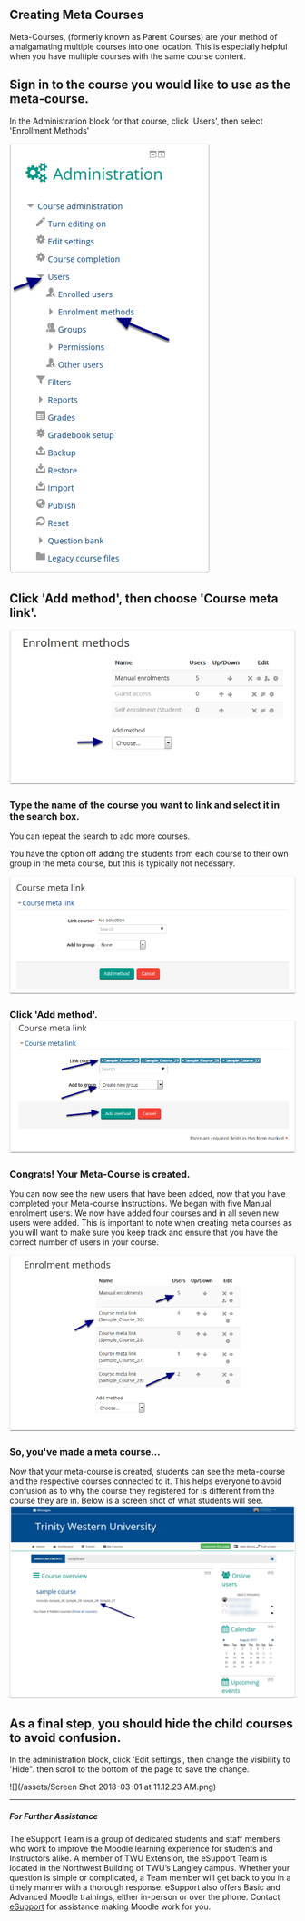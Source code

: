## Creating Meta Courses

Meta-Courses, \(formerly known as Parent Courses\) are your method of amalgamating multiple courses into one location. This is especially helpful when you have multiple courses with the same course content.



## Sign in to the course you would like to use as the meta-course. 

In the Administration block for that course, click 'Users', then select 'Enrollment Methods'

![](/assets/here-are-the-steps-.png)



## Click 'Add method', then choose 'Course meta link'.

![](/assets/next--.png)

### Type the name of the course you want to link and select it in the search box.

You can repeat the search to add more courses.

You have the option off adding the students from each course to their own group in the meta course, but this is typically not necessary.

![](/assets/linking-courses-to-your-meta-course-.png)

### Click 'Add method'. ![](/assets/your-page-might-look-like-this-when-it-is-completed-.png)

### Congrats! Your Meta-Course is created.

You can now see the new users that have been added, now that you have completed your Meta-course Instructions. We began with five Manual enrolment users. We now have added four courses and in all seven new users were added. This is important to note when creating meta courses as you will want to make sure you keep track and ensure that you have the correct number of users in your course.

![](/assets/congrats--your-meta-course-is-created.png)

### So, you've made a meta course...

Now that your meta-course is created, students can see the meta-course and the respective courses connected to it. This helps everyone to avoid confusion as to why the course they registered for is different from the course they are in. Below is a screen shot of what students will see.  
![](/assets/so--you-ve-made-a-meta-course.png)

## As a final step, you should hide the child courses to avoid confusion.

In the administration block, click 'Edit settings', then change the visibility to 'Hide". then scroll to the bottom of the page to save the change.

![](/assets/Screen Shot 2018-03-01 at 11.12.23 AM.png)

---

##### For Further Assistance

The eSupport Team is a group of dedicated students and staff members who work to improve the Moodle learning experience for students and Instructors alike. A member of TWU Extension, the eSupport Team is located in the Northwest Building of TWU’s Langley campus. Whether your question is simple or complicated, a Team member will get back to you in a timely manner with a thorough response. eSupport also offers Basic and Advanced Moodle trainings, either in-person or over the phone. Contact [eSupport](https://trinitywestern.teamdynamix.com/TDClient/Requests/ServiceDet?ID=16141) for assistance making Moodle work for you.

